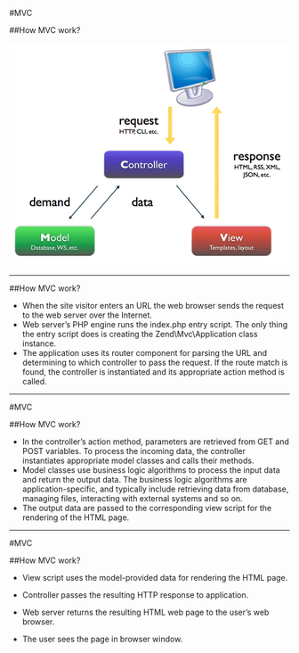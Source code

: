 #MVC

##How MVC work? 

![Landscape](../../../img/mvc.png)

---

##How MVC work?

- When the site visitor enters an URL the web browser sends the request to the web server over the Internet.
- Web server’s PHP engine runs the index.php entry script. The only thing the entry script does is creating the Zend\Mvc\Application class instance.
- The application uses its router component for parsing the URL and determining to which controller to pass the request. If the route match is found, the controller is instantiated and its appropriate action method is called.

---

#MVC



##How MVC work?

- In the controller’s action method, parameters are retrieved from GET and POST variables. To process the incoming data, the controller instantiates appropriate model classes and calls their methods.
- Model classes use business logic algorithms to process the input data and return the output data. The business logic algorithms are application-specific, and typically include retrieving data from database, managing files, interacting with external systems and so on.
- The output data are passed to the corresponding view script for the rendering of the HTML page.

---

#MVC



##How MVC work?

- View script uses the model-provided data for rendering the HTML page.

- Controller passes the resulting HTTP response to application.

- Web server returns the resulting HTML web page to the user’s web browser.

- The user sees the page in browser window.



